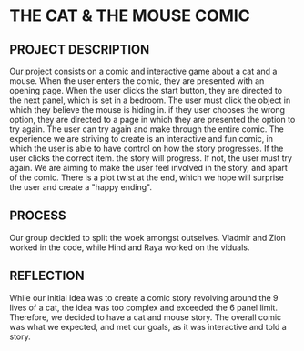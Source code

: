 # THE CAT & THE MOUSE COMIC

## PROJECT DESCRIPTION 

Our project consists on a comic and interactive game about a cat and a mouse. When the user enters the comic, they are presented with an opening page. When the user clicks the start button, they are directed to the next panel, which is set in a bedroom. The user must click the object in which they believe the mouse is hiding in. if they user chooses the wrong option, they are directed to a page in which they are presented the option to try again. The user can try again and make through the entire comic. The experience we are striving to create is an interactive and fun comic, in which the user is able to have control on how the story progresses. If the user clicks the correct item. the story will progress. If not, the user must try again. We are aiming to make the user feel involved in the story, and apart of the comic. There is a plot twist at the end, which we hope will surprise the user and create a "happy ending". 

## PROCESS 

Our group decided to split the woek amongst outselves. Vladmir and Zion worked in the code, while Hind and Raya worked on the viduals. 

## REFLECTION 

While our initial idea was to create a comic story revolving around the 9 lives of a cat, the idea was too complex and exceeded the 6 panel limit. Therefore, we decided to have a cat and mouse story. The overall comic was what we expected, and met our goals, as it was interactive and told a story. 
